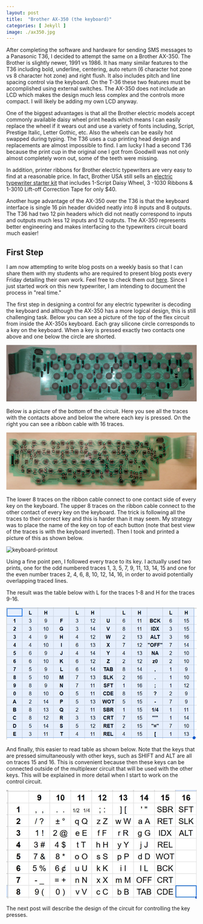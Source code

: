 ```yaml
---
layout: post
title:  "Brother AX-350 (the keyboard)"
categories: [ Jekyll ]
image: ./ax350.jpg
---
```

After completing the software and hardware for sending SMS messages to a Panasonic T36, I decided to attempt the same on a Brother AX-350. The Brother is slightly newer, 1991 vs 1986. It has many similar features to the T36 including bold, underline, centering, auto return (6 character hot zone vs 8 character hot zone) and right flush. It also includes pitch and line spacing control via the keyboard. On the T-36 these two features must be accomplished using external switches. The AX-350 does not include an LCD which makes the design much less complex and the controls more compact. I will likely be adding my own LCD anyway.

One of the biggest advantages is that all the Brother electric models accept commonly available daisy wheel print heads which means I can easily replace the wheel if it wears out and use a variety of fonts including, Script, Prestige Italic, Letter Gothic, etc. Also the wheels can be easily hot swapped during typing. The T36 uses a cup printing head design and replacements are almost impossible to find.  I am lucky I had a second T36 because the print cup in the original one I got from Goodwill was not only almost completely worn out, some of the teeth were missing.

In addition, printer ribbons for Brother electric typewriters are very easy to find at a reasonable price.  In fact, Brother USA still sells an [electric typewriter starter kit](https://www.brother-usa.com/products/sk100?srsltid=AfmBOorkX5mifmxxWNrz39cKU2FdmVSdJc7oQHnvRc7U7kxkS1z8FtNh) that includes 1-Script Daisy Wheel, 3 -1030 Ribbons & 1-3010 Lift-off Correction Tape for only $40. 

Another huge advantage of the AX-350 over the T36 is that the keyboard interface is single 16 pin header divided neatly into 8 inputs and 8 outputs. The T36 had two 12 pin headers which did not neatly correspond to inputs and outputs much less 12 inputs and 12 outputs. The AX-350 represents better engineering and makes interfacing to the typewriters circuit board much easier!

## First Step

I am now attempting to write blog posts on a weekly basis so that I can share them with my students who are required to present blog posts every Friday detailing their own work. Feel free to check them out [here](https://mvthsengineering.com/students/). Since I just started work on this new typewriter, I am intending to document the process in "real time."  

The first step in designing a control for any electric typewriter is decoding the keyboard and although the AX-350 has a more logical design, this is still challenging task. Below you can see a picture of the top of the flex circuit from inside the AX-350s keyboard. Each gray silicone circle corresponds to a key on the keyboard. When a key is pressed exactly two contacts one above and one below the circle are shorted.

![keyboard-circuit-front](keycircuitfront.jpg)

Below is a picture of the bottom of the circuit. Here you see all the traces with the contacts above and below the where each key is pressed. On the right you can see a ribbon cable with 16 traces.

![keyboard-circuit-bacl](keycircuitback.jpg)

The lower 8 traces on the ribbon cable connect to one contact side of every key on the keyboard. The upper 8 traces on the ribbon cable connect to the other contact of every key on the keyboard. The trick is following all the traces to their correct key and this is harder than it may seem. My strategy was to place the name of the key on top of each button (note that best view of the traces is with the keyboard inverted). Then I took and printed a picture of this as shown below.

![keyboard-printout](cricuitprint.jpg)

Using a fine point pen, I followed every trace to its key. I actually used two prints, one for the odd numbered traces 1, 3, 5, 7, 9, 11, 13, 14, 15 and one for the even number traces 2, 4, 6, 8, 10, 12, 14, 16, in order to avoid potentially overlapping traced lines.

The result was the table below with L for the traces 1-8 and H for the traces 9-16.

![key-list](ax350pinlist.png)

And finally, this easier to read table as shown below. Note that the keys that are pressed simultaneously with other keys, such as SHIFT and ALT are all on traces 15 and 16. This is convenient because then these keys can be connected outside of the multiplexer circuit that will be used with the other keys. This will be explained in more detail when I start to work on the control circuit.

![key-grid](ax350pingrid.png)

The next post will describe the design of the circuit for controlling the key presses. 
